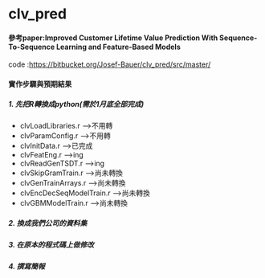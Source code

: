 # clv_pred

#### 參考paper:Improved Customer Lifetime Value Prediction With Sequence-To-Sequence Learning and Feature-Based Models
code :https://bitbucket.org/Josef-Bauer/clv_pred/src/master/

#### 實作步驟與預期結果
##### 1. 先把R轉換成python(需於1月底全部完成)
- clvLoadLibraries.r -->不用轉
- clvParamConfig.r -->不用轉
- clvInitData.r -->已完成
- clvFeatEng.r -->ing
- clvReadGenTSDT.r -->ing
- clvSkipGramTrain.r -->尚未轉換
- clvGenTrainArrays.r -->尚未轉換
- clvEncDecSeqModelTrain.r -->尚未轉換
- clvGBMModelTrain.r -->尚未轉換
##### 2. 換成我們公司的資料集
##### 3. 在原本的程式碼上做修改
##### 4. 撰寫簡報

